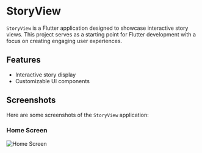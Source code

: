 # StoryView

`StoryView` is a Flutter application designed to showcase interactive story views. This project serves as a starting point for Flutter development with a focus on creating engaging user experiences.

## Features

- Interactive story display
- Customizable UI components
  
## Screenshots

Here are some screenshots of the `StoryView` application:

### Home Screen

![Home Screen](screenshots/home_screen.png)

